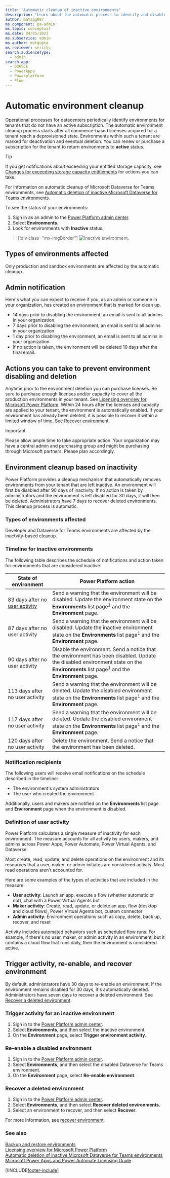 ```yaml
---
title: "Automatic cleanup of inactive environments"
description: "Learn about the automatic process to identify and disable environments with an inactive subscription, and the actions you can take to prevent deletion."
author: matapg007
ms.component: pa-admin
ms.topic: conceptual
ms.date: 04/05/2023
ms.subservice: admin
ms.author: matgupta 
ms.reviewer: sericks
search.audienceType: 
  - admin
search.app:
  - D365CE
  - PowerApps
  - Powerplatform
  - Flow
---
```

# Automatic environment cleanup

Operational processes for datacenters periodically identify environments for tenants that do not have an active subscription. The automatic environment cleanup process starts after all commerce-based licenses acquired for a tenant reach a deprovisioned state. Environments within such a tenant are marked for deactivation and eventual deletion. You can renew or purchase a subscription for the tenant to return environments to **active** status.

> [!TIP]
> If you get notifications about exceeding your entitled storage capacity, see [Changes for exceeding storage capacity entitlements](capacity-storage.md#changes-for-exceeding-storage-capacity-entitlements) for actions you can take. 
> 
> For information on automatic cleanup of Microsoft Dataverse for Teams environments, see [Automatic deletion of inactive Microsoft Dataverse for Teams environments](inactive-teams-environment.md).

To see the status of your environments:

1. Sign in as an admin to the [Power Platform admin center](https://admin.powerplatform.microsoft.com/).
2. Select **Environments**.
3. Look for environments with **Inactive** status.

> [!div class="mx-imgBorder"] 
> ![Inactive environment.](media/inactive-environment.png "Inactive environment")

## Types of environments affected
Only production and sandbox environments are affected by the automatic cleanup.

## Admin notification

Here's what you can expect to receive if you, as an admin or someone in your organization, has created an environment that is marked for clean up. 

- 14 days prior to disabling the environment, an email is sent to all admins in your organization.
- 7 days prior to disabling the environment, an email is sent to all admins in your organization.
- 1 day prior to disabling the environment, an email is sent to all admins in your organization.
- If no action is taken, the environment will be deleted 10 days after the final email.

## Actions you can take to prevent environment disabling and deletion

Anytime prior to the environment deletion you can purchase licenses. Be sure to purchase enough licenses and/or capacity to cover all the production environments in your tenant. See [Licensing overview for Microsoft Power Platform](pricing-billing-skus.md).
Within 24 hours after the licenses and capacity are applied to your tenant, the environment is automatically enabled. If your environment has already been deleted, it is possible to recover it within a limited window of time. See [Recover environment](recover-environment.md).

> [!IMPORTANT] 
> Please allow ample time to take appropriate action. Your organization may have a central admin and purchasing group and might be purchasing through Microsoft partners. Please plan accordingly. 

## Environment cleanup based on inactivity
Power Platform provides a cleanup mechanism that automatically removes environments from your tenant that are left inactive. An environment will first be disabled after 90 days of inactivity. If no action is taken by administrators and the environment is left disabled for 30 days, it will then be deleted. Administrators have 7 days to recover deleted environments. This cleanup process is automatic.

### Types of environments affected
Developer and Dataverse for Teams environments are affected by the inactvity-based cleanup.

### Timeline for inactive environments

The following table describes the schedule of notifications and action taken for environments that are considered inactive.

| State of environment | Power Platform action |
| --- | --- |
| 83 days after no [user activity](#definition-of-user-activity) | Send a warning that the environment will be disabled. Update the environment state on the **Environments** list page<sup>1</sup> and the **Environment** page. |
| 87 days after no user activity | Send a warning that the environment will be disabled. Update the inactive environment state on the **Environments** list page<sup>1</sup> and the **Environment** page. |
| 90 days after no user activity | Disable the environment. Send a notice that the environment has been disabled. Update the disabled environment state on the **Environments** list page<sup>1</sup> and the **Environment** page. |
| 113 days after no user activity | Send a warning that the environment will be deleted. Update the disabled environment state on the **Environments** list page<sup>1</sup> and the **Environment** page. |
| 117 days after no user activity | Send a warning that the environment will be deleted. Update the disabled environment state on the **Environments** list page<sup>1</sup> and the **Environment** page. |
| 120 days after no user activity | Delete the environment. Send a notice that the environment has been deleted. |

### Notification recipients

The following users will receive email notifications on the schedule described in the timeline:

- The environment's system administrators
- The user who created the environment 

Additionally, users and makers are notified on the **Environments** list page and **Environment** page when the environment is disabled.

### Definition of user activity

Power Platform calculates a single measure of inactivity for each environment. The measure accounts for all activity by users, makers, and admins across Power Apps, Power Automate, Power Virtual Agents, and Dataverse.

Most create, read, update, and delete operations on the environment and its resources that a user, maker, or admin initiates are considered activity. Most read operations aren't accounted for.

Here are some examples of the types of activities that are included in the measure:

- **User activity**: Launch an app, execute a flow (whether automatic or not), chat with a Power Virtual Agents bot
- **Maker activity**: Create, read, update, or delete an app, flow (desktop and cloud flows), Power Virtual Agents bot, custom connector
- **Admin activity**: Environment operations such as copy, delete, back up, recover, and reset  

Activity includes automated behaviors such as scheduled flow runs. For example, if there's no user, maker, or admin activity in an environment, but it contains a cloud flow that runs daily, then the environment is considered active.

## Trigger activity, re-enable, and recover environment

By default, administrators have 30 days to re-enable an environment. If the environment remains disabled for 30 days, it's automatically deleted. Administrators have seven days to recover a deleted environment. See [Recover a deleted environment](#recover-a-deleted-environment).

### Trigger activity for an inactive environment 

1. Sign in to the [Power Platform admin center](https://admin.powerplatform.microsoft.com).
2. Select **Environments**, and then select the inactive environment.
3. On the **Environment** page, select **Trigger environment activity**.

### Re-enable a disabled environment

1. Sign in to the [Power Platform admin center](https://admin.powerplatform.microsoft.com).
2. Select **Environments**, and then select the disabled Dataverse for Teams environment.
3. On the **Environment** page, select **Re-enable environment**.

### Recover a deleted environment

1. Sign in to the [Power Platform admin center](https://admin.powerplatform.microsoft.com).
2. Select **Environments**, and then select **Recover deleted environments**.
3. Select an environment to recover, and then select **Recover**.

For more information, see [recover environment](recover-environment.md).

### See also
[Backup and restore environments](backup-restore-environments.md) <br />
[Licensing overview for Microsoft Power Platform](pricing-billing-skus.md)<br />
[Automatic deletion of inactive Microsoft Dataverse for Teams environments](inactive-teams-environment.md) <br />
[Microsoft Power Apps and Power Automate Licensing Guide](https://go.microsoft.com/fwlink/?linkid=2085130)


[!INCLUDE[footer-include](../includes/footer-banner.md)]
